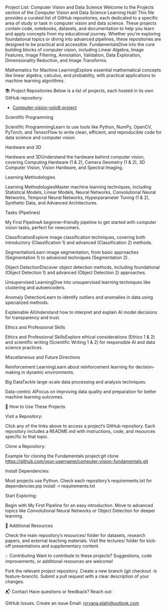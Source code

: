 Project List: Computer Vision and Data Science
Welcome to the Projects section of the Computer Vision and Data Science Learning Hub! 
This file provides a curated list of GitHub repositories, each dedicated to a specific area of study or task in computer vision and data science.
These projects contain code, notebooks, datasets, and documentation to help you learn and apply concepts from my educational journey.
Whether you're exploring foundational topics or diving into advanced pipelines, these repositories are designed to be practical and accessible.
FundamentalsDive into the core building blocks of computer vision, including Linear Algebra, Image Features, Image Filtering, Annotation, Validation, 
Data Exploration, Dimensionality Reduction, and Image Transforms.

Mathematics for Machine LearningExplore essential mathematical concepts like linear algebra, calculus, and probability, with practical applications 
to machine learning algorithms.

📚 Project Repositories
Below is a list of projects, each hosted in its own GitHub repository:

* [Computer-vision-yolo8-project](https://github.com/ties2/Computer-vision-yolo8-project)



Scientific Programming

Scientific ProgrammingLearn to use tools like Python, NumPy, OpenCV, PyTorch, and TensorFlow to write clean, efficient, and reproducible code for data science and computer vision.

Hardware and 3D

Hardware and 3DUnderstand the hardware behind computer vision, covering Computing Hardware (1 & 2), Camera Geometry (1 & 2), 3D Computer Vision, Vision Hardware, and Spectral Imaging.

Learning Methodologies

Learning MethodologiesMaster machine learning techniques, including Statistical Models, Linear Models, Neural Networks, Convolutional Neural Networks, Temporal Neural Networks, Hyperparameter Tuning (1 & 2), Synthetic Data, and Advanced Architectures.

Tasks (Pipelines)

My First PipelineA beginner-friendly pipeline to get started with computer vision tasks, perfect for newcomers.

ClassificationExplore image classification techniques, covering both introductory (Classification 1) and advanced (Classification 2) methods.

SegmentationLearn image segmentation, from basic approaches (Segmentation 1) to advanced techniques (Segmentation 2).

Object DetectionDiscover object detection methods, including foundational (Object Detection 1) and advanced (Object Detection 2) approaches.

Unsupervised LearningDive into unsupervised learning techniques like clustering and autoencoders.

Anomaly DetectionLearn to identify outliers and anomalies in data using specialized methods.

Explainable AIUnderstand how to interpret and explain AI model decisions for transparency and trust.


Ethics and Professional Skills

Ethics and Professional SkillsExplore ethical considerations (Ethics 1 & 2) and scientific writing (Scientific Writing 1 & 2) for responsible AI and data science practices.

Miscellaneous and Future Directions

Reinforcement LearningLearn about reinforcement learning for decision-making in dynamic environments.

Big DataTackle large-scale data processing and analysis techniques.

Data-centric AIFocus on improving data quality and preparation for better machine learning outcomes.


🚀 How to Use These Projects

Visit a Repository:

Click any of the links above to access a project’s GitHub repository.
Each repository includes a README.md with instructions, code, and resources specific to that topic.


Clone a Repository:

Example for cloning the Fundamentals project:git clone https://github.com/your-username/computer-vision-fundamentals.git




Install Dependencies:

Most projects use Python. Check each repository’s requirements.txt for dependencies:pip install -r requirements.txt




Start Exploring:

Begin with My First Pipeline for an easy introduction.
Move to advanced topics like Convolutional Neural Networks or Object Detection for deeper learning.



🔗 Additional Resources

Check the main repository’s resources/ folder for datasets, research papers, and external teaching materials.
Visit the lectures/ folder for kick-off presentations and supplementary content.

💡 Contributing
Want to contribute to these projects? Suggestions, code improvements, or additional resources are welcome!

Fork the relevant project repository.
Create a new branch (git checkout -b feature-branch).
Submit a pull request with a clear description of your changes.

📬 Contact
Have questions or feedback? Reach out:

GitHub Issues: Create an issue
Email: nirvana.elahi@outlook.com


